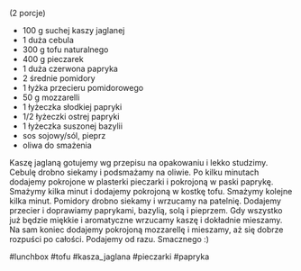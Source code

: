 (2 porcje)

- 100 g suchej kaszy jaglanej  
- 1 duża cebula  
- 300 g tofu naturalnego  
- 400 g pieczarek  
- 1 duża czerwona papryka  
- 2 średnie pomidory  
- 1 łyżka przecieru pomidorowego  
- 50 g mozzarelli  
- 1 łyżeczka słodkiej papryki  
- 1/2 łyżeczki ostrej papryki  
- 1 łyżeczka suszonej bazylii  
- sos sojowy/sól, pieprz  
- oliwa do smażenia

Kaszę jaglaną gotujemy wg przepisu na opakowaniu i lekko studzimy.  
Cebulę drobno siekamy i podsmażamy na oliwie. Po kilku minutach dodajemy pokrojone w plasterki pieczarki i pokrojoną w paski paprykę. Smażymy kilka minut i dodajemy pokrojoną w kostkę tofu. Smażymy kolejne kilka minut. Pomidory drobno siekamy i wrzucamy na patelnię. Dodajemy przecier i doprawiamy paprykami, bazylią, solą i pieprzem. Gdy wszystko już będzie miękkie i aromatyczne wrzucamy kaszę i dokładnie mieszamy. Na sam koniec dodajemy pokrojoną mozzarellę i mieszamy, aż się dobrze rozpuści po całości. Podajemy od razu. Smacznego :)

#lunchbox #tofu #kasza_jaglana #pieczarki #papryka